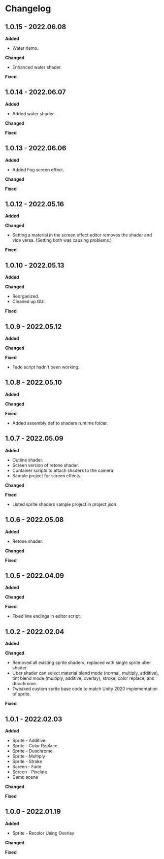 # Changelog

## 1.0.15 - 2022.06.08

**Added**

* Water demo.

**Changed**

* Enhanced water shader.

**Fixed**

## 1.0.14 - 2022.06.07

**Added**

* Added water shader.

**Changed**

**Fixed**

## 1.0.13 - 2022.06.06

**Added**

* Added Fog screen effect.

**Changed**

**Fixed**

## 1.0.12 - 2022.05.16

**Added**

**Changed**

* Setting a material in the screen effect editor removes the shader and vice versa. (Setting both was causing problems.)

**Fixed**

## 1.0.10 - 2022.05.13

**Added**

**Changed**

* Reorganized.
* Cleaned up GUI.

**Fixed**

## 1.0.9 - 2022.05.12

**Added**

**Changed**

**Fixed**

* Fade script hadn't been working.

## 1.0.8 - 2022.05.10

**Added**

**Changed**

**Fixed**

* Added assembly def to shaders runtime folder.

## 1.0.7 - 2022.05.09

**Added**

* Outline shader.
* Screen version of retone shader.
* Container scripts to attach shaders to the camera.
* Sample project for screen effects.

**Changed**

**Fixed**

* Listed sprite shaders sample project in project.json.

## 1.0.6 - 2022.05.08

**Added**

* Retone shader.

**Changed**

**Fixed**

## 1.0.5 - 2022.04.09

**Added**

**Changed**

**Fixed**

* Fixed line endings in editor script.

## 1.0.2 - 2022.02.04

**Added**

**Changed**

* Removed all existing sprite shaders; replaced with single sprite uber shader.
* Uber shader can select material blend mode (normal, multiply, additive), tint blend mode (multiply, additive, overlay), stroke, color replace, and duochrome.
* Tweaked custom sprite base code to match Unity 2020 implementation of sprite.

**Fixed**

## 1.0.1 - 2022.02.03

**Added**

* Sprite - Additive
* Sprite - Color Replace
* Sprite - Duochrome
* Sprite - Multiply
* Sprite - Stroke
* Screen - Fade
* Screen - Pixelate
* Demo scene

**Changed**

**Fixed**

## 1.0.0 - 2022.01.19

**Added**

* Sprite - Recolor Using Overlay

**Changed**

**Fixed**
